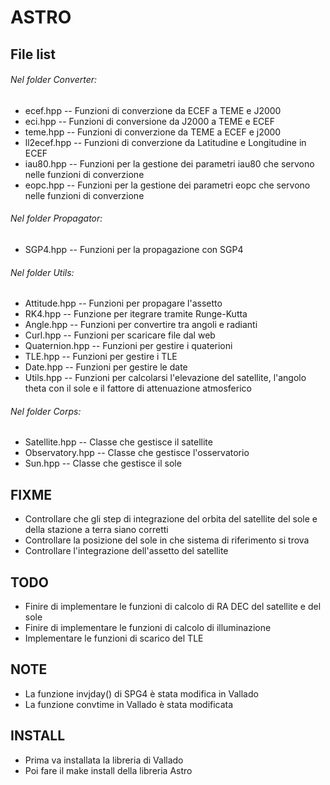 # ASTRO


## File list

###### Nel folder Converter:

* ecef.hpp      -- Funzioni di converzione da ECEF a TEME e J2000
* eci.hpp        -- Funzioni di conversione da J2000 a TEME e ECEF
* teme.hpp     -- Funzioni di converzione da TEME a ECEF e j2000
* ll2ecef.hpp  -- Funzioni di converzione da Latitudine e Longitudine in ECEF
* iau80.hpp    -- Funzioni per la gestione dei parametri iau80 che servono nelle funzioni di converzione
* eopc.hpp     -- Funzioni per la gestione dei parametri eopc che servono nelle funzioni di converzione


###### Nel folder Propagator:

* SGP4.hpp  -- Funzioni per la propagazione con SGP4


###### Nel folder Utils:

* Attitude.hpp -- Funzioni per propagare l'assetto
* RK4.hpp  -- Funzione per itegrare tramite Runge-Kutta
* Angle.hpp  -- Funzioni per convertire tra angoli e radianti
* Curl.hpp -- Funzioni per scaricare file dal web
* Quaternion.hpp -- Funzioni per gestire i quaterioni
* TLE.hpp -- Funzioni per gestire i TLE
* Date.hpp -- Funzioni per gestire le date
* Utils.hpp -- Funzioni per calcolarsi l'elevazione del satellite, l'angolo theta con il sole e il fattore di attenuazione atmosferico


###### Nel folder Corps:

* Satellite.hpp -- Classe che gestisce il satellite
* Observatory.hpp -- Classe che gestisce l'osservatorio
* Sun.hpp -- Classe che gestisce il sole


## FIXME

* Controllare che gli step di integrazione del orbita del satellite del sole e della stazione a terra siano corretti
* Controllare la posizione del sole in che sistema di riferimento si trova
* Controllare l'integrazione dell'assetto del satellite


## TODO

* Finire di implementare le funzioni di calcolo di RA DEC del satellite e del sole
* Finire di implementare le funzioni di calcolo di illuminazione
* Implementare le funzioni di scarico del TLE


## NOTE

* La funzione invjday() di SPG4 è stata modifica in Vallado
* La funzione convtime in Vallado è stata modificata


## INSTALL

- Prima va installata la libreria di Vallado 
- Poi fare il make install della libreria Astro



